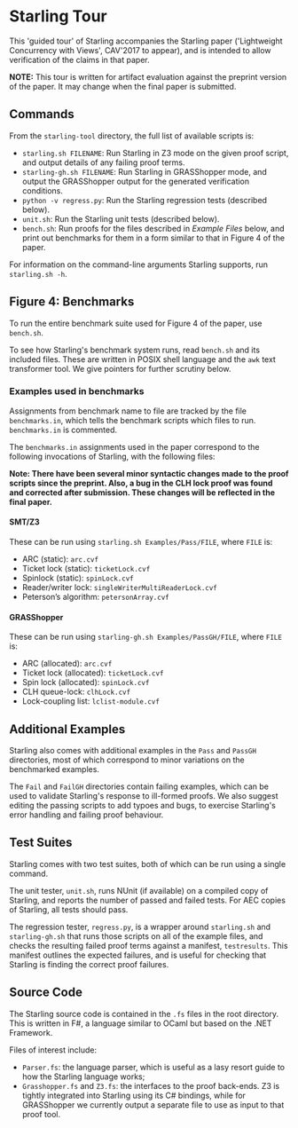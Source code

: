 # Starling Tour

This 'guided tour' of Starling accompanies the Starling paper
('Lightweight Concurrency with Views', CAV'2017 to appear), and is intended
to allow verification of the claims in that paper.

**NOTE:** This tour is written for artifact evaluation against the preprint
version of the paper.  It may change when the final paper is submitted.

## Commands

From the `starling-tool` directory, the full list of available scripts is:

* `starling.sh FILENAME`: Run Starling in Z3 mode on the given proof script,
  and output details of any failing proof terms.
* `starling-gh.sh FILENAME`: Run Starling in GRASShopper mode, and output
  the GRASShopper output for the generated verification conditions.
* `python -v regress.py`: Run the Starling regression tests (described below).
* `unit.sh`: Run the Starling unit tests (described below).
* `bench.sh`: Run proofs for the files described in _Example Files_ below,
  and print out benchmarks for them in a form similar to that in Figure 4
  of the paper.

For information on the command-line arguments Starling supports, run
`starling.sh -h`.

## Figure 4: Benchmarks

To run the entire benchmark suite used for Figure 4 of the paper,
use `bench.sh`.

To see how Starling's benchmark system runs, read `bench.sh` and its
included files.  These are written in POSIX shell language and the
`awk` text transformer tool.  We give pointers for further scrutiny
below.

### Examples used in benchmarks

Assignments from benchmark name to file are tracked by the file
`benchmarks.in`, which tells the benchmark scripts which files to run.
`benchmarks.in` is commented.

The `benchmarks.in` assignments used in the paper correspond to the
following invocations of Starling, with the following files:

**Note: There have been several minor syntactic changes made to the
proof scripts since the preprint.  Also, a bug in the CLH
lock proof was found and corrected after submission.  These changes
will be reflected in the final paper.**

#### SMT/Z3

These can be run using `starling.sh Examples/Pass/FILE`, where `FILE` is:

* ARC (static): `arc.cvf`
* Ticket lock (static): `ticketLock.cvf`
* Spinlock (static): `spinLock.cvf`
* Reader/writer lock: `singleWriterMultiReaderLock.cvf`
* Peterson’s algorithm: `petersonArray.cvf`

#### GRASShopper

These can be run using `starling-gh.sh Examples/PassGH/FILE`, where `FILE` is:

* ARC (allocated): `arc.cvf`
* Ticket lock (allocated): `ticketLock.cvf`
* Spin lock (allocated): `spinLock.cvf`
* CLH queue-lock: `clhLock.cvf`
* Lock-coupling list: `lclist-module.cvf`

## Additional Examples

Starling also comes with additional examples in the `Pass` and `PassGH`
directories, most of which correspond to minor variations on the benchmarked
examples.

The `Fail` and `FailGH` directories contain failing examples, which can be
used to validate Starling's response to ill-formed proofs.  We also suggest
editing the passing scripts to add typoes and bugs, to exercise Starling's
error handling and failing proof behaviour.

## Test Suites

Starling comes with two test suites, both of which can be
run using a single command.

The unit tester, `unit.sh`, runs NUnit (if available) on
a compiled copy of Starling, and reports the number of
passed and failed tests.  For AEC copies of Starling, all
tests should pass.

The regression tester, `regress.py`, is a wrapper around
`starling.sh` and `starling-gh.sh` that runs those scripts
on all of the example files, and checks the resulting failed
proof terms against a manifest, `testresults`.  This manifest
outlines the expected failures, and is useful for checking
that Starling is finding the correct proof failures.

## Source Code

The Starling source code is contained in the `.fs` files in
the root directory.  This is written in F#, a language
similar to OCaml but based on the .NET Framework.

Files of interest include:

* `Parser.fs`: the language parser, which is useful as a lasy
  resort guide to how the Starling language works;
* `Grasshopper.fs` and `Z3.fs`: the interfaces to the proof
  back-ends.  Z3 is tightly integrated into Starling using its
  C# bindings, while for GRASShopper we currently output a
  separate file to use as input to that proof tool.

